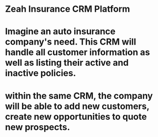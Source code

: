 # Zeah Insurance CRM Platform

# Imagine an auto insurance company's need. This CRM will handle all customer information as well as listing their active and inactive policies. 

# within the same CRM, the company will be able to add new customers, create new opportunities to quote new prospects.